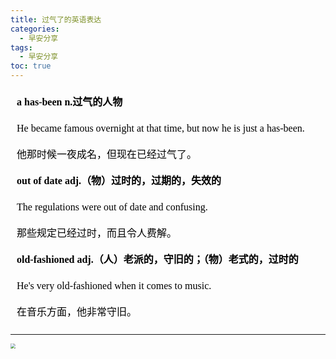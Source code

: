 ```yaml
---
title: 过气了的英语表达
categories:
  - 早安分享
tags:
  - 早安分享
toc: true 
---
```



<!-- **a has-been  n.过气的人物**

He became famous overnight at that time, but now he is just a has-been. 

他那时候一夜成名，但现在已经过气了。

**out of date  adj.（物）过时的，过期的，失效的**

The regulations were out of date and confusing.

那些规定已经过时，而且令人费解。

**old-fashioned  adj.（人）老派的，守旧的；（物）老式的，过时的**

He's very old-fashioned when it comes to music. 

在音乐方面，他非常守旧。 -->


<section id="nice" data-tool="mdnice编辑器" data-website="https://www.mdnice.com" style="font-size: 16px; color: black; padding: 0 10px; line-height: 1.6; word-spacing: 0px; letter-spacing: 0px; word-break: break-word; word-wrap: break-word; text-align: left; font-family: Optima-Regular, Optima, PingFangSC-light, PingFangTC-light, 'PingFang SC', Cambria, Cochin, Georgia, Times, 'Times New Roman', serif;"><p data-tool="mdnice编辑器" style="font-size: 16px; padding-top: 8px; padding-bottom: 8px; margin: 0; line-height: 26px; color: black;"><strong style="font-weight: bold; color: black;">a has-been  n.过气的人物</strong></p>
<p data-tool="mdnice编辑器" style="font-size: 16px; padding-top: 8px; padding-bottom: 8px; margin: 0; line-height: 26px; color: black;">He became famous overnight at that time, but now he is just a has-been.</p>
<p data-tool="mdnice编辑器" style="font-size: 16px; padding-top: 8px; padding-bottom: 8px; margin: 0; line-height: 26px; color: black;">他那时候一夜成名，但现在已经过气了。</p>
<p data-tool="mdnice编辑器" style="font-size: 16px; padding-top: 8px; padding-bottom: 8px; margin: 0; line-height: 26px; color: black;"><strong style="font-weight: bold; color: black;">out of date  adj.（物）过时的，过期的，失效的</strong></p>
<p data-tool="mdnice编辑器" style="font-size: 16px; padding-top: 8px; padding-bottom: 8px; margin: 0; line-height: 26px; color: black;">The regulations were out of date and confusing.</p>
<p data-tool="mdnice编辑器" style="font-size: 16px; padding-top: 8px; padding-bottom: 8px; margin: 0; line-height: 26px; color: black;">那些规定已经过时，而且令人费解。</p>
<p data-tool="mdnice编辑器" style="font-size: 16px; padding-top: 8px; padding-bottom: 8px; margin: 0; line-height: 26px; color: black;"><strong style="font-weight: bold; color: black;">old-fashioned  adj.（人）老派的，守旧的；（物）老式的，过时的</strong></p>
<p data-tool="mdnice编辑器" style="font-size: 16px; padding-top: 8px; padding-bottom: 8px; margin: 0; line-height: 26px; color: black;">He's very old-fashioned when it comes to music.</p>
<p data-tool="mdnice编辑器" style="font-size: 16px; padding-top: 8px; padding-bottom: 8px; margin: 0; line-height: 26px; color: black;">在音乐方面，他非常守旧。</p>
</section>

---


<img src="/img/old.jpg" style="zoom:50%;" />